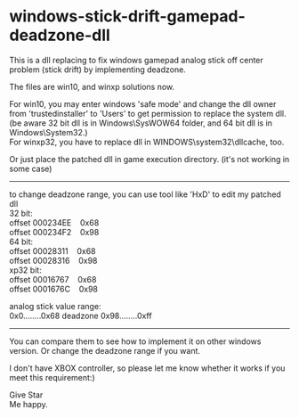 # windows-stick-drift-gamepad-deadzone-dll
This is a dll replacing to fix windows gamepad analog stick off center problem (stick drift) by implementing deadzone.

The files are win10, and winxp solutions now.

For win10, you may enter windows 'safe mode' and change the dll owner from 'trustedinstaller' to 'Users' to get permission to replace the system dll.  
(be aware 32 bit dll is in Windows\SysWOW64 folder, and 64 bit dll is in Windows\System32.)  
For winxp32, you have to replace dll in WINDOWS\system32\dllcache, too.  
  
Or just place the patched dll in game execution directory. (it's not working in some case)  

****
to change deadzone range, you can use tool like 'HxD' to edit my patched dll  
32 bit:  
offset 000234EE &nbsp;&nbsp;&nbsp;0x68  
offset 000234F2 &nbsp;&nbsp;&nbsp;0x98  
64 bit:  
offset 00028311 &nbsp;&nbsp;&nbsp;0x68  
offset 00028316 &nbsp;&nbsp;&nbsp;0x98  
xp32 bit:  
offset 00016767 &nbsp;&nbsp;&nbsp;0x68  
offset 0001676C &nbsp;&nbsp;&nbsp;0x98  
  
analog stick value range:  
0x0........0x68 deadzone 0x98........0xff  
****

You can compare them to see how to implement it on other windows version.
Or change the deadzone range if you want.

I don't have XBOX controller, so please let me know whether it works if you meet this requirement:)

Give Star  
Me happy.
